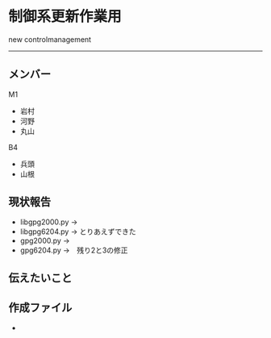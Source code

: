 # 制御系更新作業用 
new controlmanagement 

--- 

## メンバー 
M1
* 岩村
* 河野
* 丸山

B4
* 兵頭
* 山根

## 現状報告
* libgpg2000.py
-> 
* libgpg6204.py
-> とりあえずできた
* gpg2000.py
-> 
* gpg6204.py
->　残り2と3の修正

## 伝えたいこと


## 作成ファイル 
* 
## 
